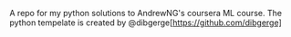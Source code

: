 A repo for my python solutions to AndrewNG's coursera ML course. 
The python tempelate is created by @dibgerge[https://github.com/dibgerge]
